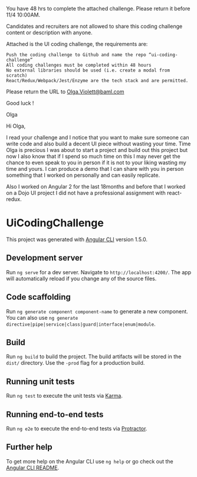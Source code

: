 You have 48 hrs to complete the attached challenge. Please return it before 11/4 10:00AM.

Candidates and recruiters are not allowed to share this coding challenge content or description with anyone.

Attached is the UI coding challenge, the requirements are:

 

    Push the coding challenge to Github and name the repo “ui-coding-challenge”
    All coding challenges must be completed within 48 hours
    No external libraries should be used (i.e. create a modal from scratch)
    React/Redux/Webpack/Jest/Enzyme are the tech stack and are permitted.

 Please return the URL to Olga.Violett@baml.com

Good luck !

Olga

Hi Olga,

I read your challenge and I notice that you want to make sure someone can write code and also build a
decent UI piece without wasting your time. Time Olga is precious I was about to start a project and build out this project but now I also know that if I spend so much time on this I may never get the chance to even speak to you in person if it is not to your liking wasting my time and yours. I can produce a demo that I can share with you in person something that I worked on personally and can easily replicate.

Also I worked on Angular 2  for the last 18months and before that I worked on a Dojo UI project I did not have a professional assignment with react-redux. 

 

# UiCodingChallenge

This project was generated with [Angular CLI](https://github.com/angular/angular-cli) version 1.5.0.

## Development server

Run `ng serve` for a dev server. Navigate to `http://localhost:4200/`. The app will automatically reload if you change any of the source files.

## Code scaffolding

Run `ng generate component component-name` to generate a new component. You can also use `ng generate directive|pipe|service|class|guard|interface|enum|module`.

## Build

Run `ng build` to build the project. The build artifacts will be stored in the `dist/` directory. Use the `-prod` flag for a production build.

## Running unit tests

Run `ng test` to execute the unit tests via [Karma](https://karma-runner.github.io).

## Running end-to-end tests

Run `ng e2e` to execute the end-to-end tests via [Protractor](http://www.protractortest.org/).

## Further help

To get more help on the Angular CLI use `ng help` or go check out the [Angular CLI README](https://github.com/angular/angular-cli/blob/master/README.md).
